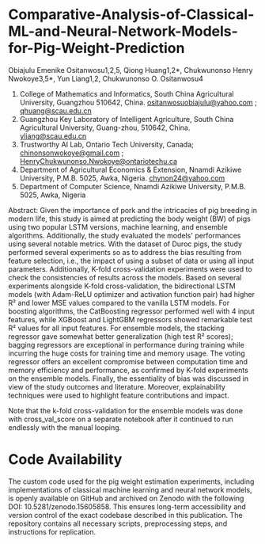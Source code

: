 # Comparative-Analysis-of-Classical-ML-and-Neural-Network-Models-for-Pig-Weight-Prediction

Obiajulu Emenike Ositanwosu1,2,5, Qiong Huang1,2*, Chukwunonso Henry Nwokoye3,5*, Yun Liang1,2, Chukwunonso O. Ositanwosu4

1. College of Mathematics and Informatics, South China Agricultural University, Guangzhou 510642, China.   ositanwosuobiajulu@yahoo.com ; qhuang@scau.edu.cn 
2. Guangzhou Key Laboratory of Intelligent Agriculture, South China Agricultural University, Guang-zhou, 510642, China. yliang@scau.edu.cn  
3. Trustworthy AI Lab, Ontario Tech University, Canada; chinonsonwokoye@gmail.com ; HenryChukwunonso.Nwokoye@ontariotechu.ca 
4. Department of Agricultural Economics & Extension, Nnamdi Azikiwe University, P.M.B. 5025, Awka, Nigeria. chynon24@yahoo.com 
5. Department of Computer Science, Nnamdi Azikiwe University, P.M.B. 5025, Awka, Nigeria


Abstract: 
Given the importance of pork and the intricacies of pig breeding in modern life, this study is aimed at predicting the body weight (BW) of pigs using two popular LSTM versions, machine learning, and ensemble algorithms. Additionally, the study evaluated the models' performances using several notable metrics. With the dataset of Duroc pigs, the study performed several experiments so as to address the bias resulting from feature selection, i.e., the impact of using a subset of data or using all input parameters. Additionally, K-fold cross-validation experiments were used to check the consistencies of results across the models. Based on several experiments alongside K-fold cross-validation, the bidirectional LSTM models (with Adam-ReLU optimizer and activation function pair) had higher R² and lower MSE values compared to the vanilla LSTM models. For boosting algorithms, the CatBoosting regressor performed well with 4 input features, while XGBoost and LightGBM regressors showed remarkable test R² values for all input features. For ensemble models, the stacking regressor gave somewhat better generalization (high test R² scores); bagging regressors are exceptional in performance during training while incurring the huge costs for training time and memory usage. The voting regressor offers an excellent compromise between computation time and memory efficiency and performance, as confirmed by K-fold experiments on the ensemble models. Finally, the essentiality of bias was discussed in view of the study outcomes and literature. Moreover, explainability techniques were used to highlight feature contributions and impact.


Note that the k-fold cross-validation for the ensemble models was done with cross_val_score on a separate notebook after it continued to run endlessly with the manual looping. 

# Code Availability 
The custom code used for the pig weight estimation experiments, including implementations of classical machine learning and neural network models, is openly available on GitHub and archived on Zenodo with the following DOI: 10.5281/zenodo.15605858. This ensures long-term accessibility and version control of the exact codebase described in this publication. The repository contains all necessary scripts, preprocessing steps, and instructions for replication.
